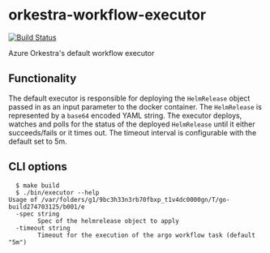 # orkestra-workflow-executor

[![Build Status](https://dev.azure.com/azure/Orkestra/_apis/build/status/nitishm.orkestra-workflow-executor?branchName=main)](https://dev.azure.com/azure/Orkestra/_build/latest?definitionId=100&branchName=main)

Azure Orkestra's default workflow executor

## Functionality

The default executor is responsible for deploying the `HelmRelease` object passed in as an input parameter to the docker container. The `HelmRelease` is represented by a `base64` encoded YAML string. The executor deploys, watches and polls for the status of the deployed `HelmRelease` until it either succeeds/fails or it times out. The timeout interval is configurable with the default set to 5m.

## CLI options

```shell
  $ make build
  $ ./bin/executor --help
Usage of /var/folders/g1/9bc3h33n3rb70fbxp_t1v4dc0000gn/T/go-build274703125/b001/e
  -spec string
        Spec of the helmrelease object to apply
  -timeout string
        Timeout for the execution of the argo workflow task (default "5m")
```
